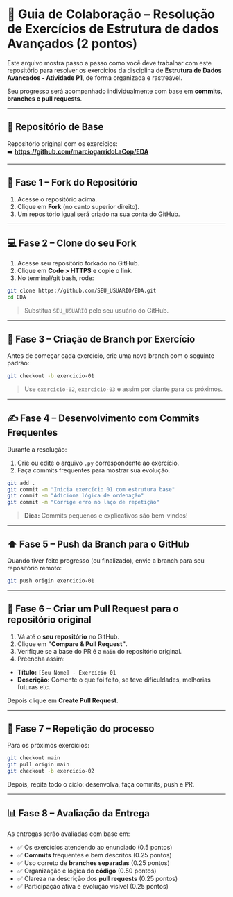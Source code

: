 # 📘 Guia de Colaboração – Resolução de Exercícios de Estrutura de dados Avançados (2 pontos)

Este arquivo mostra passo a passo como você deve trabalhar com este repositório para resolver os exercícios da disciplina de **Estrutura de Dados Avancados - Atividade P1**, de forma organizada e rastreável.

Seu progresso será acompanhado individualmente com base em **commits, branches e pull requests**. 

---

## 🔗 Repositório de Base

Repositório original com os exercícios:  
➡️ **https://github.com/marciogarridoLaCop/EDA**

---

## 🔄 Fase 1 – Fork do Repositório

1. Acesse o repositório acima.
2. Clique em **Fork** (no canto superior direito).
3. Um repositório igual será criado na sua conta do GitHub.

---

## 💻 Fase 2 – Clone do seu Fork

1. Acesse seu repositório forkado no GitHub.
2. Clique em **Code > HTTPS** e copie o link.
3. No terminal/git bash, rode:

```bash
git clone https://github.com/SEU_USUARIO/EDA.git
cd EDA
```

> Substitua `SEU_USUARIO` pelo seu usuário do GitHub.

---

## 🌿 Fase 3 – Criação de Branch por Exercício

Antes de começar cada exercício, crie uma nova branch com o seguinte padrão:

```bash
git checkout -b exercicio-01
```

> Use `exercicio-02`, `exercicio-03` e assim por diante para os próximos.

---

## ✍️ Fase 4 – Desenvolvimento com Commits Frequentes

Durante a resolução:

1. Crie ou edite o arquivo `.py` correspondente ao exercício.
2. Faça commits frequentes para mostrar sua evolução.

```bash
git add .
git commit -m "Inicia exercício 01 com estrutura base"
git commit -m "Adiciona lógica de ordenação"
git commit -m "Corrige erro no laço de repetição"
```

> **Dica:** Commits pequenos e explicativos são bem-vindos!

---

## ⬆️ Fase 5 – Push da Branch para o GitHub

Quando tiver feito progresso (ou finalizado), envie a branch para seu repositório remoto:

```bash
git push origin exercicio-01
```

---

## 🔀 Fase 6 – Criar um Pull Request para o repositório original

1. Vá até o **seu repositório** no GitHub.
2. Clique em **"Compare & Pull Request"**.
3. Verifique se a base do PR é a `main` do repositório original.
4. Preencha assim:

- **Título:** `[Seu Nome] - Exercício 01`
- **Descrição:** Comente o que foi feito, se teve dificuldades, melhorias futuras etc.

Depois clique em **Create Pull Request**.

---

## 🔁 Fase 7 – Repetição do processo

Para os próximos exercícios:

```bash
git checkout main
git pull origin main
git checkout -b exercicio-02
```

Depois, repita todo o ciclo: desenvolva, faça commits, push e PR.

---

## 📊 Fase 8 – Avaliação da Entrega

As entregas serão avaliadas com base em:
- ✅ Os exercícios atendendo ao enunciado (0.5 pontos)
- ✅ **Commits** frequentes e bem descritos (0.25 pontos)
- ✅ Uso correto de **branches separadas** (0.25 pontos)
- ✅ Organização e lógica do **código** (0.50 pontos)
- ✅ Clareza na descrição dos **pull requests** (0.25 pontos)
- ✅ Participação ativa e evolução visível (0.25 pontos)



